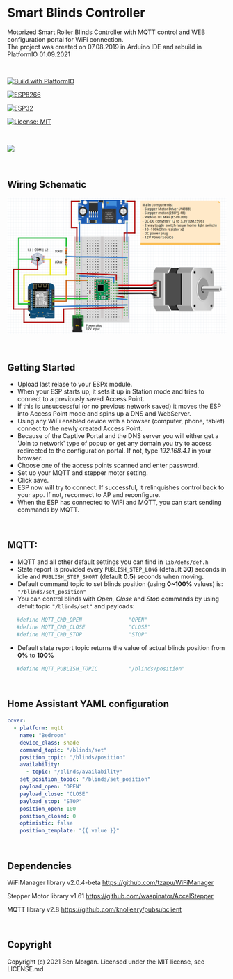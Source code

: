 # Smart Blinds Controller

Motorized Smart Roller Blinds Controller with MQTT control and WEB configuration portal for WiFi connection. <br>
The project was created on 07.08.2019 in Arduino IDE and rebuild in PlatformIO 01.09.2021

<br>


[![Build with PlatformIO](https://img.shields.io/badge/Build%20with-PlatformIO-orange)](https://platformio.org/)

[![ESP8266](https://img.shields.io/badge/ESP-8266-000000.svg?longCache=true&style=flat&colorA=AA101F)](https://www.espressif.com/en/products/socs/esp8266)

[![ESP32](https://img.shields.io/badge/ESP-32-000000.svg?longCache=true&style=flat&colorA=AA101F)](https://www.espressif.com/en/products/socs/esp32)

[![License: MIT](https://img.shields.io/badge/License-MIT-brightgreen.svg)](https://opensource.org/licenses/MIT)

<br>

![](Smart-blinds.gif)

<br>

## Wiring Schematic

![](Smart-Blinds-Breadboard-Scheme.png)

<br>

## Getting Started 

- Upload last relase to your ESPx module.
- When your ESP starts up, it sets it up in Station mode and tries to connect to a previously saved Access Point.
- If this is unsuccessful (or no previous network saved) it moves the ESP into Access Point mode and spins up a DNS and WebServer.
- Using any WiFi enabled device with a browser (computer, phone, tablet) connect to the newly created Access Point.
- Because of the Captive Portal and the DNS server you will either get a 'Join to network' type of popup or get any domain you try to access redirected to the configuration portal. If not, type *192.168.4.1* in your browser.
- Choose one of the access points scanned and enter password.
- Set up your MQTT and stepper motor setting.
- Click save.
- ESP now will try to connect. If successful, it relinquishes control back to your app. If not, reconnect to AP and reconfigure.
- When the ESP has connected to WiFi and MQTT, you can start sending commands by MQTT.

<br>

## MQTT:
 - MQTT and all other default settings you can find in `lib/defs/def.h`
 - State report is provided every `PUBLISH_STEP_LONG` (default **30**) seconds in idle and `PUBLISH_STEP_SHORT` (default **0.5**) seconds when moving.
 - Default command topic to set blinds position (using **0~100%** values) is:
  `"/blinds/set_position"`
 - You can control blinds with *Open*, *Close* and *Stop* commands by using defult topic `"/blinds/set"` and payloads:
 ```yaml
    #define MQTT_CMD_OPEN               "OPEN"
    #define MQTT_CMD_CLOSE              "CLOSE"
    #define MQTT_CMD_STOP               "STOP"
 ```
 - Default state report topic returns the value of actual blinds position from **0%** to **100%**
 ```yaml
    #define MQTT_PUBLISH_TOPIC          "/blinds/position"
 ```


<br>

## Home Assistant YAML configuration
```yaml
cover:
  - platform: mqtt
    name: "Bedroom"
    device_class: shade
    command_topic: "/blinds/set"
    position_topic: "/blinds/position"
    availability:
      - topic: "/blinds/availability"
    set_position_topic: "/blinds/set_position"
    payload_open: "OPEN"
    payload_close: "CLOSE"
    payload_stop: "STOP"
    position_open: 100
    position_closed: 0
    optimistic: false
    position_template: "{{ value }}"
```

<br>

## Dependencies
WiFiManager library v2.0.4-beta https://github.com/tzapu/WiFiManager

Stepper Motor library v1.61 https://github.com/waspinator/AccelStepper

MQTT library v2.8 https://github.com/knolleary/pubsubclient

<br>

## Copyright

Copyright (c) 2021 Sen Morgan. Licensed under the MIT license, see LICENSE.md
